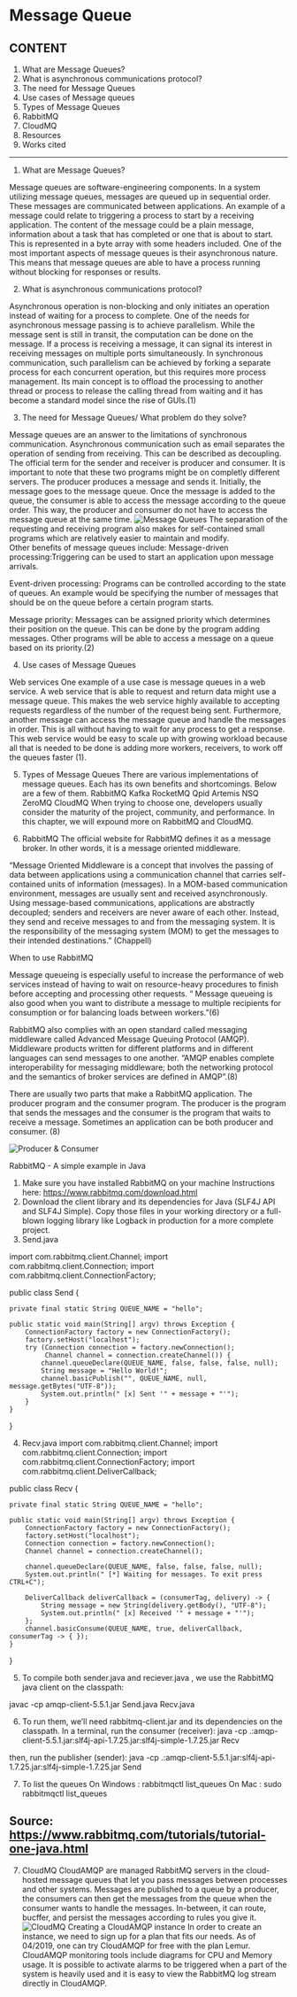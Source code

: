 
# Message Queue
## CONTENT

1. What are Message Queues?
2. What is asynchronous communications protocol?
3. The need for Message Queues
4. Use cases of Message queues
5. Types of Message Queues
6. RabbitMQ 
7. CloudMQ
8. Resources 
9. Works cited 

-------------------------------------------------------------

1. What are Message Queues? 

Message queues are software-engineering components. In a system utilizing message queues, messages are queued up in sequential order. These messages are communicated between applications. An example of a message could relate to triggering a process to start by a receiving application. The content of the message could be a plain message, information about a task that has completed or one that is about to start. This is represented in a byte array with some headers included.
One of the most important aspects of message queues is their asynchronous nature. This means that message queues are able to have a process running without blocking for responses or results. 


2. What is asynchronous communications protocol?

Asynchronous operation is non-blocking and only initiates an operation instead of waiting for a  process to complete. One of the needs for asynchronous message passing is to achieve parallelism. While the message sent is still in transit, the computation can be done on the message. If a process is receiving a message, it can signal its interest in receiving messages on multiple ports simultaneously. In synchronous communication, such parallelism can be achieved by forking a separate process for each concurrent operation, but this requires more process management. Its main concept is to offload the processing to another thread or process to release the calling thread from waiting and it has become a standard model since the rise of GUIs.(1)

3. The need for Message Queues/ What problem do they solve?

Message queues are an answer to the limitations of synchronous communication. Asynchronous communication such as email separates the operation of sending from receiving. This can be described as decoupling. The official term for the sender and receiver is producer and consumer. It is important to note that these two programs might be on completly different servers. The producer produces a message and sends it. Initially, the message goes to the message queue. Once the message is added to the queue, the consumer is able to access the message according to the queue order. This way, the producer and consumer do not have to access the message queue at the same time. 
![Message Queues](img/message-queue-example.png)
The separation of the requesting and receiving program also makes for self-contained small programs which are relatively easier to maintain and modify.  
Other benefits of message queues include: 
Message-driven processing:Triggering can be used to start an application upon message arrivals. 

Event-driven processing: Programs can be controlled according to the state of queues. An example would be specifying the number of messages that should be on the queue before a certain program starts. 

Message priority: Messages can be assigned priority which determines their position on the queue. This can be done by the program adding messages. Other programs will be able to access a message on a queue based on its priority.(2)

4.  Use cases of Message Queues 

Web services 
One example of a use case is message queues in a web service. A web service that is able to request and return data might use a message queue. This makes the web service highly available to accepting requests regardless of the number of the request being sent. Furthermore, another message can access the message queue and handle the messages in order. This is all without having to wait for any process to get a response. This web service would be easy to scale up with growing workload because all that is needed to be done is adding more workers, receivers, to work off the queues faster (1). 

5. Types of Message Queues
There are various implementations of message queues. Each has its own benefits and shortcomings. Below are a few of them. 
RabbitMQ
Kafka
RocketMQ
Qpid
Artemis
NSQ
ZeroMQ
CloudMQ 
When trying to choose one, developers usually consider the maturity of the project, community, and performance. In this chapter, we will expound more on RabbitMQ and CloudMQ. 

6. RabbitMQ 
The official website for RabbitMQ defines it as a message broker. In other words, it is a message oriented middleware. 

“Message Oriented Middleware is a concept that involves the passing of data between applications using a communication channel that carries self-contained units of information (messages). In a MOM-based communication environment, messages are usually sent and received asynchronously. Using message-based communications, applications are abstractly decoupled; senders and receivers are never aware of each other. Instead, they send and receive messages to and from the messaging system. It is the responsibility of the messaging system (MOM) to get the messages to their intended destinations.” (Chappell)

When to use RabbitMQ

Message queueing is especially useful to increase the performance of web services instead of having to wait on resource-heavy procedures to finish before accepting and processing other requests. “ Message queueing is also good when you want to distribute a message to multiple recipients for consumption or for balancing loads between workers.”(6)

RabbitMQ also complies with an open standard called messaging middleware called Advanced Message Queuing Protocol (AMQP). Middleware products written for different platforms and in different languages can send messages to one another. “AMQP enables complete interoperability for messaging middleware; both the networking protocol and the semantics of broker services are defined in AMQP”.(8)

There are usually two parts that make a RabbitMQ application. The producer program and the consumer program. The producer is the program that sends the messages and the consumer is the program that waits to receive a message. Sometimes an application can be both producer and consumer. (8)

![Producer & Consumer](img/producerConsumer.png)

RabbitMQ - A simple example in Java
1. Make sure you have installed RabbitMQ on your machine 
Instructions here: https://www.rabbitmq.com/download.html
2. Download the client library and its dependencies for Java (SLF4J API and SLF4J Simple). Copy those files in your working directory or a full-blown logging library like Logback in production for a more complete project. 
3. Send.java

import com.rabbitmq.client.Channel;
import com.rabbitmq.client.Connection;
import com.rabbitmq.client.ConnectionFactory;

public class Send {

    private final static String QUEUE_NAME = "hello";

    public static void main(String[] argv) throws Exception {
        ConnectionFactory factory = new ConnectionFactory();
        factory.setHost("localhost");
        try (Connection connection = factory.newConnection();
             Channel channel = connection.createChannel()) {
            channel.queueDeclare(QUEUE_NAME, false, false, false, null);
            String message = "Hello World!";
            channel.basicPublish("", QUEUE_NAME, null, message.getBytes("UTF-8"));
            System.out.println(" [x] Sent '" + message + "'");
        }
    }
}

4. Recv.java
	import com.rabbitmq.client.Channel;
import com.rabbitmq.client.Connection;
import com.rabbitmq.client.ConnectionFactory;
import com.rabbitmq.client.DeliverCallback;

public class Recv {

    private final static String QUEUE_NAME = "hello";

    public static void main(String[] argv) throws Exception {
        ConnectionFactory factory = new ConnectionFactory();
        factory.setHost("localhost");
        Connection connection = factory.newConnection();
        Channel channel = connection.createChannel();

        channel.queueDeclare(QUEUE_NAME, false, false, false, null);
        System.out.println(" [*] Waiting for messages. To exit press CTRL+C");

        DeliverCallback deliverCallback = (consumerTag, delivery) -> {
            String message = new String(delivery.getBody(), "UTF-8");
            System.out.println(" [x] Received '" + message + "'");
        };
        channel.basicConsume(QUEUE_NAME, true, deliverCallback, consumerTag -> { });
    }
}

5. To compile both sender.java and reciever.java , we use the RabbitMQ java client on the classpath:


javac -cp amqp-client-5.5.1.jar Send.java Recv.java

6. To run them, we’ll need rabbitmq-client.jar and its dependencies on the classpath. In a terminal, run the consumer (receiver):
java -cp .:amqp-client-5.5.1.jar:slf4j-api-1.7.25.jar:slf4j-simple-1.7.25.jar Recv

then, run the publisher (sender):
java -cp .:amqp-client-5.5.1.jar:slf4j-api-1.7.25.jar:slf4j-simple-1.7.25.jar Send

7. To list the queues 
 	On Windows : rabbitmqctl list_queues
	On Mac : sudo rabbitmqctl list_queues

Source: https://www.rabbitmq.com/tutorials/tutorial-one-java.html
-----
7. CloudMQ
CloudAMQP are managed RabbitMQ servers in the cloud-hosted message queues that let you pass messages between processes and other systems. Messages are published to a queue by a producer, the consumers can then get the messages from the queue when the consumer wants to handle the messages. In-between, it can route, bucffer, and persist the messages according to rules you give it.
![CloudMQ](img/camqp.png)
Creating a CloudAMQP instance
In order to create an instance, we need to sign up for a plan that fits our needs. As of 04/2019, one can try CloudAMQP for free with the plan Lemur.
CloudAMQP monitoring tools include diagrams for CPU and Memory usage. It is possible to activate alarms to be triggered when a part of the system is heavily used and it is easy to view the RabbitMQ log stream directly in CloudAMQP.














